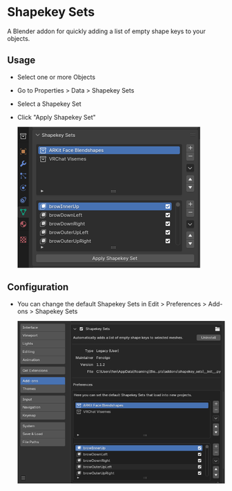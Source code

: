 # Shapekey Sets

A Blender addon for quickly adding a list of empty shape keys to your objects.

## Usage

-   Select one or more Objects
-   Go to Properties > Data > Shapekey Sets
-   Select a Shapekey Set
-   Click "Apply Shapekey Set"

    ![Screenshot of UI](docs/apply_shapekey_set.png)

## Configuration

-   You can change the default Shapekey Sets in Edit > Preferences > Add-ons > Shapekey Sets

    ![Screenshot of Add-on Preferences](docs/preferences.png)

